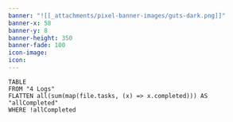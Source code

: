```yaml
---
banner: "![[_attachments/pixel-banner-images/guts-dark.png]]"
banner-x: 58
banner-y: 8
banner-height: 350
banner-fade: 100
icon-image: 
icon:
---
```


```dataview
TABLE
FROM "4 Logs"
FLATTEN all(sum(map(file.tasks, (x) => x.completed))) AS "allCompleted"
WHERE !allCompleted
```



